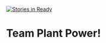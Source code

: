[![Stories in Ready](https://badge.waffle.io/Alexander1994/Team-Plant-Power.png?label=ready&title=Ready)](https://waffle.io/Alexander1994/Team-Plant-Power?utm_source=badge)
# Team Plant Power!